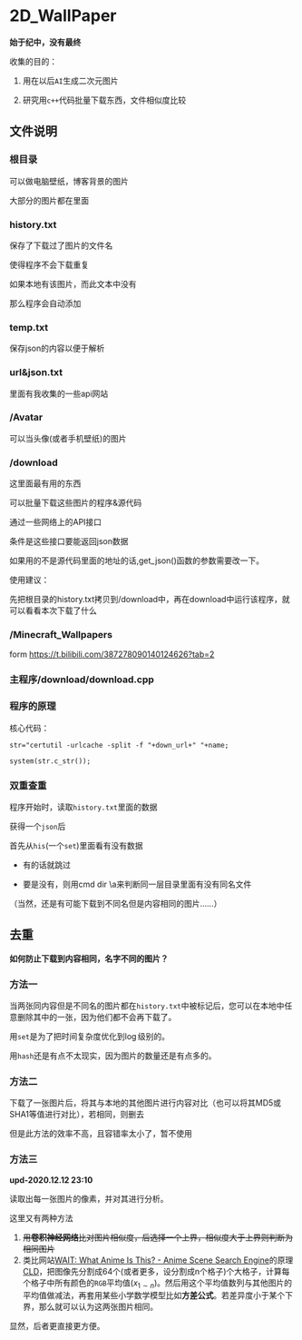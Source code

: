 # 2D_WallPaper

**始于纪中，没有最终**

收集的目的：

1. 用在以后`AI`生成二次元图片

2. 研究用`c++`代码批量下载东西，文件相似度比较

## 文件说明

### 根目录

可以做电脑壁纸，博客背景的图片

大部分的图片都在里面

### history.txt

保存了下载过了图片的文件名

使得程序不会下载重复

如果本地有该图片，而此文本中没有

那么程序会自动添加

### temp.txt

保存json的内容以便于解析

### url&json.txt

里面有我收集的一些api网站

### /Avatar

可以当头像(或者手机壁纸)的图片

### /download

这里面最有用的东西

可以批量下载这些图片的程序&源代码

通过一些网络上的API接口

条件是这些接口要能返回json数据

如果用的不是源代码里面的地址的话,get_json()函数的参数需要改一下。

使用建议：

先把根目录的history.txt拷贝到/download中，再在download中运行该程序，就可以看看本次下载了什么

### /Minecraft_Wallpapers

form https://t.bilibili.com/387278090140124626?tab=2

### 主程序/download/download.cpp

### 程序的原理

核心代码：

`str="certutil -urlcache -split -f "+down_url+" "+name;`

`system(str.c_str());`

### 双重查重

程序开始时，读取`history.txt`里面的数据

获得一个`json`后

首先从`his`(一个`set`)里面看有没有数据

* 有的话就跳过
	
* 要是没有，则用cmd dir \a来判断同一层目录里面有没有同名文件

（当然，还是有可能下载到不同名但是内容相同的图片……）

## 去重

**如何防止下载到内容相同，名字不同的图片？**

### 方法一

当两张同内容但是不同名的图片都在`history.txt`中被标记后，您可以在本地中任意删除其中的一张，因为他们都不会再下载了。

用`set`是为了把时间复杂度优化到$\log$级别的。

用`hash`还是有点不太现实，因为图片的数量还是有点多的。

### 方法二

下载了一张图片后，将其与本地的其他图片进行内容对比（也可以将其MD5或SHA1等值进行对比），若相同，则删去

但是此方法的效率不高，且容错率太小了，暂不使用

### 方法三

**upd-2020.12.12 23:10**

读取出每一张图片的像素，并对其进行分析。

这里又有两种方法

1. ~~用**卷积神经网络**比对图片相似度，后选择一个上界，相似度大于上界则判断为相同图片~~
2. 类比网站[WAIT: What Anime Is This? - Anime Scene Search Engine](https://trace.moe/)的原理[CLD](https://en.wikipedia.org/wiki/Color_layout_descriptor)，把图像先分割成$64$个(或者更多，设分割成n个格子)个大格子，计算每个格子中所有颜色的`RGB`平均值($x_{1\sim n}$)。然后用这个平均值数列与其他图片的平均值做减法，再套用某些小学数学模型比如**方差公式**。若差异度小于某个下界，那么就可以认为这两张图片相同。

显然，后者更直接更方便。